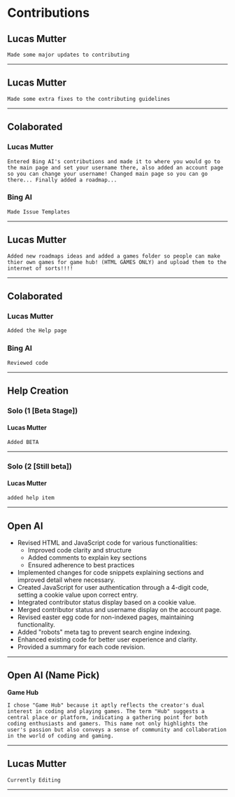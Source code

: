 # Contributions
## Lucas Mutter
    Made some major updates to contributing
----------------------------------------
## Lucas Mutter
    Made some extra fixes to the contributing guidelines
----------------------------------------
## Colaborated
### Lucas Mutter
    Entered Bing AI's contributions and made it to where you would go to the main page and set your username there, also added an account page so you can change your username! Changed main page so you can go there... Finally added a roadmap...
### Bing AI
    Made Issue Templates
----------------------------------------
## Lucas Mutter
    Added new roadmaps ideas and added a games folder so people can make thier own games for game hub! (HTML GAMES ONLY) and upload them to the internet of sorts!!!!
----------------------------------------
## Colaborated
### Lucas Mutter
    Added the Help page
### Bing AI
    Reviewed code
----------------------------------------
## Help Creation
### Solo (1 [Beta Stage])
#### Lucas Mutter
    Added BETA
--------
### Solo (2 [Still beta])
#### Lucas Mutter
    added help item
----------------------------------------
## Open AI

   - Revised HTML and JavaScript code for various functionalities:
     - Improved code clarity and structure
     - Added comments to explain key sections
     - Ensured adherence to best practices
   - Implemented changes for code snippets explaining sections and improved detail where necessary.
   - Created JavaScript for user authentication through a 4-digit code, setting a cookie value upon correct entry.
   - Integrated contributor status display based on a cookie value.
   - Merged contributor status and username display on the account page.
   - Revised easter egg code for non-indexed pages, maintaining functionality.
   - Added "robots" meta tag to prevent search engine indexing.
   - Enhanced existing code for better user experience and clarity.
   - Provided a summary for each code revision.
----------------------------------------
## Open AI (Name Pick)
**Game Hub**

    I chose "Game Hub" because it aptly reflects the creator's dual interest in coding and playing games. The term "Hub" suggests a central place or platform, indicating a gathering point for both coding enthusiasts and gamers. This name not only highlights the user's passion but also conveys a sense of community and collaboration in the world of coding and gaming.
----------------------------------------
## Lucas Mutter

    Currently Editing
----------------------------------------
